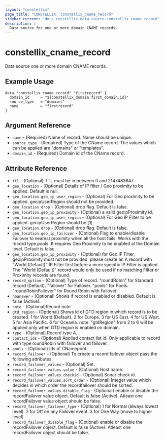 ```yaml
---
layout: "constellix"
page_title: "CONSTELLIX: constellix_cname_record"
sidebar_current: "docs-constellix-data-source-constellix_cname_record"
description: |-
  Data source for one or more domain CNAME records.
---
```


# constellix_cname_record
Data source one or more domain CNAME records.

## Example Usage ##

```hcl
data "constellix_cname_record" "firstrecord" {
  domain_id	 	= "${constellix_domain.first_domain.id}"
  source_type 	= "domains"
  name     		= "firstrecord"
}

```

## Argument Reference
* `name` - (Required) Name of record. Name should be unique.
* `source_type` - (Required) Type of the CName record. The values which can be applied are "domains" or "templates".
* `domain_id` - (Required) Domain id of the CName record.


## Attribute Reference ##
* `ttl` - (Optional) TTL must be in between 0 and 2147483647.
* `geo_location` - (Optional) Details of IP filter / Geo proximity to be applied. Default is null.
* `geo_location.geo_ip_user_region` - (Optional) For Geo proximity to be applied. geoipUserRegion should not be provided.
* `geo_location.drop` - (Optional) drop flag. Default is false.
* `geo_location.geo_ip_proximity` - (Optional) a valid geoipProximity id.
* `geo_location.geo_ip_user_region` - (Optional) For Geo IP Filter to be applied. geoipUserRegion should be [1].
* `geo_location.drop` - (Optional) drop flag. Default is false.
* `geo_location.geo_ip_failover` - (Optional) Flag to enable/disable Failover to nearest proximity when all the host fails. Works with the record type pools. It requires Geo Proximity to be enabled at the Domain level. Default is false. 
* `geo_location.geo_ip_proximity` - (Optional) for Geo IP Filter, geoipProximity must not be provided. please create an A record with "World (Default)" IP Filter first before a more specific IP Filter is applied. The "World (Default)" record would only be used if no matching Filter or Proximity records are found.
* `record_option` - (Optional) Type of record. "roundRobin" for Standard record (Default). "failover" for Failover. "pools" for Pools. "roundRobinFailover" for Round Robin with Failover.
* `noanswer` - (Optional) Shows if record is enabled or disabled. Default is false (Active).
* `note` - (Optional)Record note.
* `gtd_region` - (Optional) Shows id of GTD region in which record is to be created. 1 for World (Default). 2 for Europe. 3 for US East. 4 for US West. 5 for Asia Pacific. 6 for Oceania. note: "gtdRegion" from 2 to 6 will be applied only when GTD region is enabled on domain.
* `type` - (Optional) Record type A.
* `contact_ids` - (Optional) Applied contact list id. Only applicable to record with type roundRobin with failover and failover.
* `pools` - (Optional) Ids of CNamepool.
* `record_failover` - (Optional) To create a record failover object pass the following attributes.
* `record_failover_values` - (Optional) Set. 
* `record_failover_values.value` - (Optional) Host name.
* `record_failover_values.checkid` - (Optional) Sonar check id.
* `record_failover_values.sort_order` - (Optional) Integer value which decides in which order the recordfailover should be sorted.
* `record_failover_values.disable_flag` - (Optional) enable or disable the recordFailover value object. Default is false (Active). Atleast one recordFailover value object should be false.
* `record_failover_failover_type` - (Optional) 1 for Normal (always lowest level). 2 for Off on any Failover event. 3 for One Way (move to higher level).
* `record_failover_disable_flag` - (Optional) enable or disable the recordFailover object. Default is false (Active). Atleast one recordFailover object should be false.

